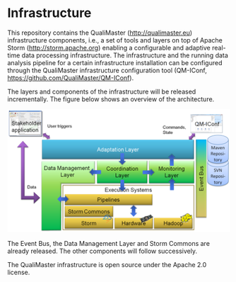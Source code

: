 # Infrastructure
This repository contains the QualiMaster (http://qualimaster.eu) infrastructure components, i.e., a set of tools and layers on top of Apache Storm (http://storm.apache.org)
enabling a configurable and adaptive real-time data processing infrastructure. The infrastructure and the running data analysis pipeline for a certain infrastructure
installation can be configured through the QualiMaster infrastructure configuration tool (QM-IConf, https://github.com/QualiMaster/QM-IConf).

The layers and components of the infrastructure will be released incrementally. The figure below shows an overview of the architecture.

![QualiMaster infrastructure architecture](Overview.png)

The Event Bus, the Data Management Layer and Storm Commons are already released. The other components will follow successively.

The QualiMaster infrastructure is open source under the Apache 2.0 license.

